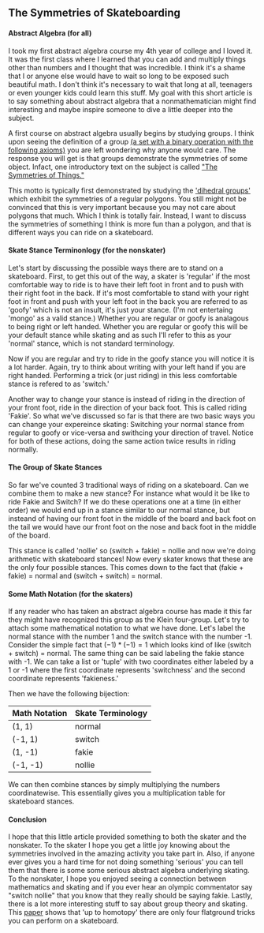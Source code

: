 ## The Symmetries of Skateboarding


#### Abstract Algebra (for all)

I took my first abstract algebra course my 4th year of college and I loved it. It was the first class where I learned that you can add and multiply things other than numbers and I thought that was incredible.
I think it's a shame that I or anyone else would have to wait so long to be exposed such beautiful math. I don't think it's necessary to wait that long at all, teenagers or even younger kids could learn this stuff.
My goal with this short article is to say something about abstract algebra that a nonmathematician might find interesting and maybe inspire someone to dive a little deeper into the subject. 

A first course on abstract algebra usually begins by studying groups. I think upon seeing the definition of a group [(a set with a binary operation with the following axioms)](https://en.wikipedia.org/wiki/Group_(mathematics)) you are left wondering why anyone would care. 
The response you will get is that groups demonstrate the symmetries of some object. Infact, one introductory text on the subject
is called ["The Symmetries of Things."](https://www.maa.org/publications/maa-reviews/the-symmetries-of-things) 


This motto is typically first demonstrated by studying the ['dihedral groups'](https://en.wikipedia.org/wiki/Dihedral_group) which exhibit the symmetries of a regular polygons. You still might not be convinced that this is very
important because you may not care about polygons that much. Which I think is totally fair.
Instead, I want to discuss the symmetries of something I think is more fun than a polygon, and that is different ways you can ride on a skateboard.


#### Skate Stance Terminonlogy (for the nonskater)

Let's start by discussing the possible ways there are to stand on a skateboard. First, to get this out of the way, a skater is 'regular' if the most comfortable way to ride is to have their left foot in front
and to push with their right foot in the back. If it's most comfortable to stand with your right foot in front and push with your left foot in the back you are referred to as 'goofy' which is not an insult, it's just your stance.
(I'm not entertaing 'mongo' as a valid stance.) Whether you are regular or goofy is analagous to being right or left handed.
Whether you are regular or goofy this will be your default stance while skating and as such I'll refer to this as your 'normal' stance, which is not standard terminology.

Now if you are regular and try to ride in the goofy stance you will notice it is a lot harder. Again, try to think about writing with your left hand if you are right handed.
Performing a trick (or just riding) in this less comfortable stance is refered to as 'switch.' 

Another way to change your stance is instead of riding in the direction of your front foot, ride in the direction of your back foot. This is called riding 'Fakie'.
So what we've discussed so far is that there are two basic ways you can change your expereince skating: Switching your normal stance from regular to goofy or vice-versa and swithcing your direction of travel.
Notice for both of these actions, doing the same action twice results in riding normally.

#### The Group of Skate Stances 

So far we've counted 3 traditional ways of riding on a skateboard. Can we combine them to make a new stance? For instance what would it be like to ride Fakie and Switch?
If we do these operations one at a time (in either order) we would end up in a stance similar to our normal stance, but insteand of having our front foot in the middle of the board
and back foot on the tail we would have our front foot on the nose and back foot in the middle of the board.

This stance is called 'nollie' so (switch + fakie) = nollie and now we're doing arithmetic with skateboard stances! Now every skater knows that these are the only four possible stances.
This comes down to the fact that (fakie + fakie) = normal and (switch + switch) = normal.

#### Some Math Notation (for the skaters)

If any reader who has taken an abstract algebra course has made it this far they might have recognized this group as the Klein four-group. Let's try to attach some mathematical notation
to what we have done. Let's label the normal stance with the number 1 and the switch stance with the number -1. Consider the simple fact that $(-1)*(-1) = 1$ which looks kind of like
(switch + switch) = normal. The same thing can be said labeling the fakie stance with -1. We can take a list or 'tuple' with two coordinates either labeled by a 1 or -1 where the first coordinate
represents 'switchness' and the second coordinate represents 'fakieness.'

Then we have the following bijection:

| Math Notation | Skate Terminology |
----------------|-------------------|
|    (1, 1)     |     normal        | 
|    (-1, 1)    |     switch        |
|    (1, -1)    |     fakie         |
|    (-1, -1)   |     nollie        |

We can then combine stances by simply multiplying the numbers coordinatewise. This essentially gives you a multiplication table for skateboard stances.

#### Conclusion
I hope that this little article provided something to both the skater and the nonskater. To the skater I hope you get a little joy knowing about the symmetries involved in 
the amazing activity you take part in. Also, if anyone ever gives you a hard time for not doing something 'serious' you can tell them that there is some some serious abstract algebra
underlying skating. To the nonskater, I hope you enjoyed seeing a connection between mathematics and skating and if you ever hear an olympic commentator say "switch nollie" that you know that they really should be saying fakie. Lastly, there is a lot more interesting stuff to say about group theory and skating. This [paper](https://arxiv.org/pdf/2108.06307.pdf) shows that 'up to homotopy' there are only four flatground tricks you can perform on a skateboard.





